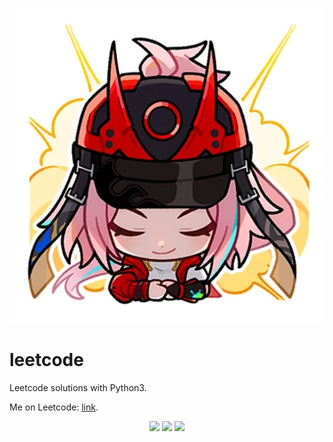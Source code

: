 <p align="center">
  <img src="resources/rappa_emoji_2.png">
</p>

# leetcode

Leetcode solutions with Python3. 

Me on Leetcode:  [link](https://leetcode.cn/u/zhangshize/).

<p align="center">
  <img src="https://img.shields.io/badge/language-Python3-yellow.svg?style=flat-square">
  <img src="https://img.shields.io/badge/progress-2002%20%2F%203914-ff69b4.svg?style=flat-square">
  <img src="https://img.shields.io/badge/license-MIT-orange.svg?style=flat-square">
</p>
